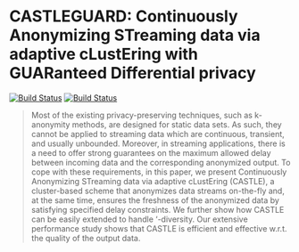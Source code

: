 # CASTLEGUARD: Continuously Anonymizing STreaming data via adaptive cLustEring with GUARanteed Differential privacy 

[![Build Status](https://travis-ci.com/hallnath1/CASTLEGUARD.svg?token=CbJDgsGLo7GCV1xLzUAy&branch=master)](https://travis-ci.com/hallnath1/CASTLEGUARD)
[![Build Status](https://travis-ci.com/hallnath1/CASTLEGUARD.svg?token=CbJDgsGLo7GCV1xLzUAy&branch=develop)](https://travis-ci.com/hallnath1/CASTLEGUARD)

> Most of the existing privacy-preserving techniques, such as k-anonymity methods, are designed for static data sets. As such, they cannot be applied to streaming data which are continuous, transient, and usually unbounded. Moreover, in streaming applications, there is a need to offer strong guarantees on the maximum allowed delay between incoming data and the corresponding anonymized output. To cope with these requirements, in this paper, we present Continuously Anonymizing STreaming data via adaptive cLustEring (CASTLE), a cluster-based scheme that anonymizes data streams on-the-fly and, at the same time, ensures the freshness of the anonymized data by satisfying specified delay constraints. We further show how CASTLE can be easily extended to handle ‘-diversity. Our extensive performance study shows that CASTLE is efficient and effective w.r.t. the quality of the output data.
